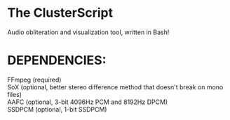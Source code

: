 # The ClusterScript
Audio obliteration and visualization tool, written in Bash!  

# DEPENDENCIES:
FFmpeg (required)  
SoX (optional, better stereo difference method that doesn't break on mono files)  
AAFC (optional, 3-bit 4096Hz PCM and 8192Hz DPCM)  
SSDPCM (optional, 1-bit SSDPCM)
